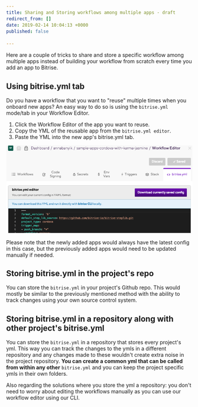 ```yaml
---
title: Sharing and Storing workflows among multiple apps - draft
redirect_from: []
date: 2019-02-14 10:04:13 +0000
published: false

---
```

Here are a couple of tricks to share and store a specific workflow among multiple apps instead of building your workflow from scratch every time you add an app to Bitrise.

## Using bitrise.yml tab

Do you have a workflow that you want to "reuse" multiple times when you onboard new apps? An easy way to do so is using the `bitrise.yml` mode/tab in your Workflow Editor.

1. Click the Workflow Editor of the app you want to reuse.
2. Copy the YML of the reusable app from the `bitrise.yml editor`.
3. Paste the YML into the new app's bitrise.yml tab.

![](/img/bitrise-yml-tab-2.png)

Please note that the newly added apps would always have the latest config in this case, but the previously added apps would need to be updated manually if needed.

## Storing bitrise.yml in the project's repo

You can store the `bitrise.yml` in your project's Github repo. This would mostly be similar to the previously mentioned method with the ability to track changes using your own source control system. 

## Storing bitrise.yml in a repository along with other project's bitrise.yml

You can store the `bitrise.yml` in a repository that stores every project's yml. This way you can track the changes to the ymls in a different repository and any changes made to these wouldn't create extra noise in the project repository. **You can create a common yml that can be called from within any other** `bitrise.yml` and you can keep the project specific ymls in their own folders.

Also regarding the solutions where you store the yml a repository: you don't need to worry about editing the workflows manually as you can use our workflow editor using our CLI.